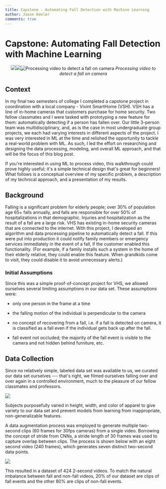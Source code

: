 ```yaml
---
title: Capstone - Automating Fall Detection with Machine Learning
author: Jaxon Keeler
comments: true
---
```


# Capstone: Automating Fall Detection with Machine Learning

<span style="display:block" align='center'>![](https://lh3.googleusercontent.com/N7P7ev9yDfH3a2jymfuFhypfQFSY6erYoPiKmx6cZjOGZE6UjywWKlITvvx1ErRSdPuAHAcOBWCRXf31JgsjsQZNXn5g6Lxr-TMJCCXcLUBkosMuQfGm8RDDFq7O2uuVtWTGJwBNgw4)![](https://lh3.googleusercontent.com/3FMh2SiGmx5xJMLhDwroL9wlX2Vb4Pwq5W64AjHCH-13APt1od9o1d32juXAn-4PHl6IFEr-ohc07q-LiuhU23EzK1bTScnQ63_I34RpcLBjsTnDHG07XsEP-bfCDTk2aKN7sjbNSxE)![Processing video to detect a fall on camera](https://lh3.googleusercontent.com/604dTSvSMBWxoDQ7W_xM2UNIsWtywuq8WOPyn9qkdb9bKQ7OAbpwuF-1Ns_zftkrWRi7Kgm88R4P2Hp0tCBRAAmxbAMRbOoyUZ1HjyOQIh1iEAoqMISs0-bZHKh_sbgoPrqpa-jX_FI)
*Processing video to detect a fall on camera*


## Context 
In my final two semesters of college I completed a capstone project in coordination with a local company - Vivint SmartHome (VSH). VSH has a line of in-home cameras that customers purchase for home security. Two fellow classmates and I were tasked with prototyping a new feature for them: automatically detecting if a person has fallen over. Our little 3-person team was multidisciplinary, and, as is the case in most undergraduate group projects, we each had varying interests in different aspects of the project. I was very interested in ML at the time and relished the opportunity to tackle a real-world problem with ML. As such, I led the effort on researching and designing the data processing, modeling, and overall ML approach, and that will be the focus of this blog post. 

If you're interested in using ML to process video, this walkthrough could prove highly useful; it's a simple technical design that's great for beginners! What follows is a conceptual overview of my specific problem, a description of my technical approach, and a presentation of my results.



## Background
Falling is a significant problem for elderly people; over 30% of population age 65+ falls annually, and falls are responsible for over 50% of hospitalizations in that demographic. Injuries and hospitalization as the result of a fall are a large risk. VHS has existing in-home security cameras that are connected to the internet. With this project, I developed an algorithm and data processing pipeline to automatically detect a fall. If this were put into production it could notify family members or emergency services immediately in the event of a fall, if the customer enabled this functionality. (For example, if a family installs such a system in the home of their elderly relative, they could enable this feature. When grandkids come to visit, they could disable it to avoid unnecessary alerts.)

### Initial Assumptions
Since this was a simple proof-of-concept project for VHS, we allowed ourselves several limiting assumptions in our data set. These assumptions were:
-   only one person in the frame at a time
    
-   the falling motion of the individual is perpendicular to the camera
    
-   no concept of recovering from a fall, i.e. if a fall is detected on camera, it is classified as a fall even if the individual gets back up after the fall.
    
-   fall event not occluded; the majority of the fall event is visible to the camera and not hidden behind furniture, etc.

## Data Collection
Since no relatively simple, labeled data set was available to us, we curated our data set ourselves --- that's right, we filmed ourselves falling over and over again in a controlled environment, much to the pleasure of our fellow classmates and professors. 

**![](https://lh3.googleusercontent.com/yLIW123xhS-M4f8RM4OZdpfsA4Q_2_8iXUpd0X4MbEPy9V7QmSH9Z6WR94hdI2Th3HZ_G-HC-KnBB2M_XTdCtvflZUrGC_dsKJPbZv-zqrWGl8IYNqoTDv29zX5XefiClyOAb0uoEtg)**

Subjects purposefully varied in height, width, and color of apparel to give variety to our data set and prevent models from learning from inappropriate, non-generalizable features.

A data augmentation process was employed to generate multiple two-second clips (60 frames for 30fps cameras) from a single video. Borrowing the concept of stride from CNNs, a stride length of 30 frames was used to capture overlap between clips. The process is shown below with an eight second video (240 frames), which generates seven distinct two-second data points. 

**![](https://lh4.googleusercontent.com/Bp-Bnv7Y6ePZf8bKVqu2ch015maoqqeZPPZtcpRWvOYA0-frmv4ouvGMD4hY5KV8P2VRR-BZ-L-Wuh4bdVcozF-skSIjW0LQEC3NyKvBr4gU6QOzzkVRdXZs3kna6yXyCZVjIJeIJ4E)**

This resulted in a dataset of 424 2-second videos. To match the natural imbalance between fall and non-fall videos, 20% of our dataset are clips of fall events and the other 80% are clips of non-fall events.
